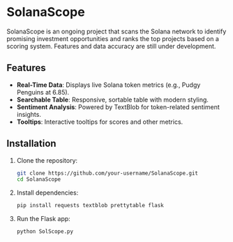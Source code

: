 # SolanaScope

SolanaScope is an ongoing project that scans the Solana network to identify promising investment opportunities and ranks the top projects based on a scoring system. Features and data accuracy are still under development.

## Features
- **Real-Time Data**: Displays live Solana token metrics (e.g., Pudgy Penguins at 6.85).
- **Searchable Table**: Responsive, sortable table with modern styling.
- **Sentiment Analysis**: Powered by TextBlob for token-related sentiment insights.
- **Tooltips**: Interactive tooltips for scores and other metrics.

## Installation
1. Clone the repository:
   ```bash
   git clone https://github.com/your-username/SolanaScope.git
   cd SolanaScope
2. Install dependencies:
   ```bash
   pip install requests textblob prettytable flask
3. Run the Flask app:
   ```bash
   python SolScope.py
